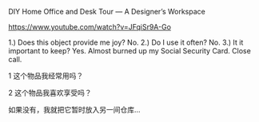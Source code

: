 
DIY Home Office and Desk Tour — A Designer’s Workspace

https://www.youtube.com/watch?v=JFqiSr9A-Go  

1.) Does this object provide me joy? No.
2.) Do I use it often? No.
3.) It it important to keep? Yes.
Almost burned up my Social Security Card. Close call.


1  这个物品我经常用吗？

2 这个物品我喜欢享受吗？

如果没有，我就把它暂时放入另一间仓库...

